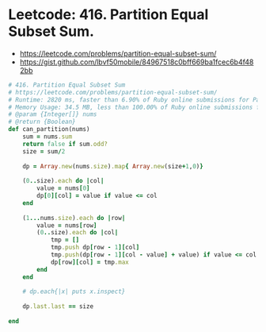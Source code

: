 # Leetcode: 416. Partition Equal Subset Sum.

- https://leetcode.com/problems/partition-equal-subset-sum/
- https://gist.github.com/lbvf50mobile/84967518c0bff669ba1fcec6b4f482bb

```Ruby
# 416. Partition Equal Subset Sum
# https://leetcode.com/problems/partition-equal-subset-sum/
# Runtime: 2820 ms, faster than 6.90% of Ruby online submissions for Partition Equal Subset Sum.
# Memory Usage: 34.5 MB, less than 100.00% of Ruby online submissions for Partition Equal Subset Sum.
# @param {Integer[]} nums
# @return {Boolean}
def can_partition(nums)
    sum = nums.sum
    return false if sum.odd?
    size = sum/2
    
    dp = Array.new(nums.size).map{ Array.new(size+1,0)}
    
    (0..size).each do |col|
        value = nums[0]
        dp[0][col] = value if value <= col
    end
    
    (1...nums.size).each do |row|
        value = nums[row]
        (0..size).each do |col|
            tmp = []
            tmp.push dp[row - 1][col]
            tmp.push(dp[row - 1][col - value] + value) if value <= col
            dp[row][col] = tmp.max
        end
    end
    
    # dp.each{|x| puts x.inspect}
    
    dp.last.last == size
    
end
```

